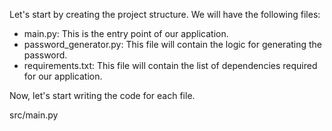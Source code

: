 Let's start by creating the project structure. We will have the following files:

- main.py: This is the entry point of our application.
- password_generator.py: This file will contain the logic for generating the password.
- requirements.txt: This file will contain the list of dependencies required for our application.

Now, let's start writing the code for each file.

src/main.py

